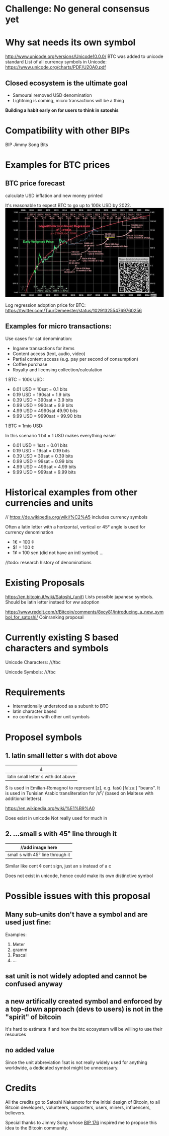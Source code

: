 # Challenge: No general consensus yet

# Why sat needs its own symbol

http://www.unicode.org/versions/Unicode10.0.0/
BTC was added to unicode standard
List of all currency symbols in Unicode:
https://www.unicode.org/charts/PDF/U20A0.pdf

## Closed ecosystem is the ultimate goal

* Samourai removed USD denomination
* Lightning is coming, micro transactions will be a thing

**Building a habit early on for users to think in satoshis**

# Compatibility with other BIPs

BIP Jimmy Song Bits

# Examples for BTC prices

## BTC price forecast
calculate USD inflation and new money printed

It's reasonable to expect BTC to go up to 100k USD by 2022.
![Bitcoin price forecast](btc-logreg-price.jpg)

Log regression adoption price for BTC:
https://twitter.com/TuurDemeester/status/1029132554769760256

## Examples for micro transactions:

Use cases for sat denomination:

* Ingame transactions for items
* Content access (text, audio, video)
* Partial content access (e.g. pay per second of consumption)
* Coffee purchase
* Royalty and licensing collection/calculation

1 BTC = 100k USD:
* 0.01 USD = 10sat = 0.1 bits
* 0.19 USD = 190sat = 1.9 bits
* 0.39 USD = 390sat = 3.9 bits
* 0.99 USD = 990sat = 9.9 bits
* 4.99 USD = 4990sat 49.90 bits
* 9.99 USD = 9990sat = 99.90 bits

1 BTC = 1mio USD:

In this scenario 1 bit = 1 USD makes everything easier
* 0.01 USD = 1sat = 0.01 bits
* 0.19 USD = 19sat = 0.19 bits
* 0.39 USD = 39sat = 0.39 bits
* 0.99 USD = 99sat  = 0.99 bits
* 4.99 USD = 499sat = 4.99 bits
* 9.99 USD = 999sat = 9.99 bits

# Historical examples from other currencies and units 

// https://de.wikipedia.org/wiki/%C2%A5 includes currency symbols

Often a latin letter with a horizontal, vertical or 45° angle is used for currency denomination

* 1€ = 100 ¢
* $1 = 100 ¢
* 1¥ = 100 sen (did not have an intl symbol)
...

//todo: research history of denominations

# Existing Proposals

https://en.bitcoin.it/wiki/Satoshi_(unit)
Lists possible japanese symbols. Should be latin letter instaed for ww adoption

https://www.reddit.com/r/Bitcoin/comments/8xcy81/introducing_a_new_symbol_for_satoshi/
Coinranking proposal

# Currently existing S based characters and symbols

Unicode Characters:
///tbc

Unicode Symbols:
///tbc

# Requirements

* Internationally understood as a subunit to BTC
* latin character based
* no confusion with other unit symbols

# Proposel symbols

## 1. latin small letter s with dot above

| ṡ |
| - |
| latin small letter s with dot above |

Ṡ is used in Emilian-Romagnol to represent [z], e.g. faṡû [faˈzuː] "beans". It is used in Tunisian Arabic transliteration for /sˁ/ (based on Maltese with additional letters).

https://en.wikipedia.org/wiki/%E1%B9%A0

Does exist in unicode
Not really used for much in 

## 2. ...small s with 45° line through it

| //add image here |
| - |
| small s with 45° line through it |

Similar like cent ¢ cent sign, just an s instead of a c

Does not exist in unicode, hence could make its own distinctive symbol

# Possible issues with this proposal

## Many sub-units don't have a symbol and are used just fine:

Examples: 

1. Meter
2. gramm
3. Pascal
4. ...

## sat unit is not widely adopted and cannot be confused anyway

## a new artifically created symbol and enforced by a top-down approach (devs to users) is not in the "spirit" of bitcoin

It's hard to estimate if and how the btc ecosystem will be willing to use their resources

## no added value

Since the unit abbreviation 1sat is not really widely used for anything worldwide, a dedicated symbol might be unnecessary.

# Credits

All the credits go to Satoshi Nakamoto for the initial design of Bitcoin, to all Bitcoin developers, volunteers, supporters, users, miners, influencers, believers.

Special thanks to Jimmy Song whose [BIP 176](https://github.com/bitcoin/bips/blob/master/bip-0176.mediawiki) inspired me to propose this idea to the Bitcoin community.
